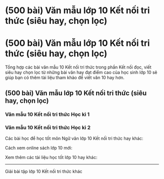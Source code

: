# (500 bài) Văn mẫu lớp 10 Kết nối tri thức (siêu hay, chọn lọc)

# (500 bài) Văn mẫu lớp 10 Kết nối tri thức (siêu hay, chọn lọc)

Tổng hợp các bài văn mẫu 10 Kết nối tri thức trong phần Kết nối đọc, viết siêu hay chọn lọc từ những bài văn hay đạt điểm cao của học sinh lớp 10 sẽ giúp bạn có thêm tài liệu tham khảo để viết văn 10 hay hơn.

## (500 bài) Văn mẫu lớp 10 Kết nối tri thức (siêu hay, chọn lọc)

### **Văn mẫu 10 Kết nối tri thức Học kì 1**

### **Văn mẫu 10 Kết nối tri thức Học kì 2**

Các bài học để học tốt môn Ngữ văn lớp 10 Kết nối tri thức hay khác:

Cách xem online sách lớp 10 mới:

Xem thêm các tài liệu học tốt lớp 10 hay khác:

* * *

Giải bài tập lớp 10 Kết nối tri thức khác
